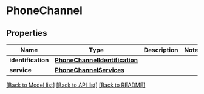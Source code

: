 # PhoneChannel

## Properties
Name | Type | Description | Notes
------------ | ------------- | ------------- | -------------
**identification** | [**PhoneChannelIdentification**](PhoneChannelIdentification.md) |  | 
**service** | [**PhoneChannelServices**](PhoneChannelServices.md) |  | 

[[Back to Model list]](../README.md#documentation-for-models) [[Back to API list]](../README.md#documentation-for-api-endpoints) [[Back to README]](../README.md)

